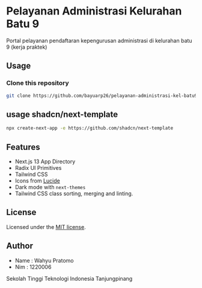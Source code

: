 # Pelayanan Administrasi Kelurahan Batu 9

Portal pelayanan pendaftaran kepengurusan administrasi di kelurahan batu 9 (kerja praktek) 
## Usage

### Clone this repository
```bash
git clone https://github.com/bayuarp26/pelayanan-administrasi-kel-batu9-ts.git
```

## usage shadcn/next-template

```bash
npx create-next-app -e https://github.com/shadcn/next-template
```

## Features

- Next.js 13 App Directory
- Radix UI Primitives
- Tailwind CSS
- Icons from [Lucide](https://lucide.dev)
- Dark mode with `next-themes`
- Tailwind CSS class sorting, merging and linting.

## License

Licensed under the [MIT license](https://github.com/shadcn/ui/blob/main/LICENSE.md).


## Author
- Name : Wahyu Pratomo
- Nim : 1220006

Sekolah Tinggi Teknologi Indonesia Tanjungpinang

